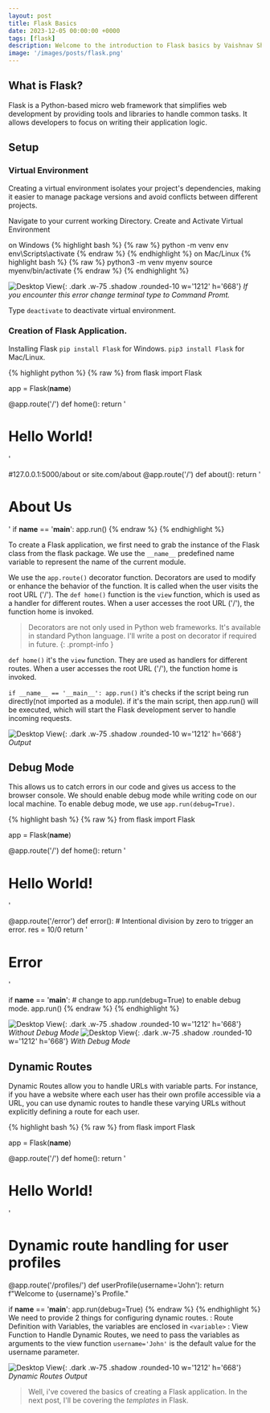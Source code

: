 ```yaml
---
layout: post
title: Flask Basics
date: 2023-12-05 00:00:00 +0000
tags: [flask]
description: Welcome to the introduction to Flask basics by Vaishnav Sherla, covering key concepts like setup, creating a Flask application, and working with dynamic routes. Get started with Flask for web development!
image: '/images/posts/flask.png'
---
```


## What is Flask?
Flask is a Python-based micro web framework that simplifies web development by providing tools and libraries to handle common tasks. It allows developers to focus on writing their application logic. 

## Setup
### Virtual Environment
Creating a virtual environment isolates your project's dependencies, making it easier to manage package versions and avoid conflicts between different projects.

Navigate to your current working Directory. Create and Activate Virtual Environment

on Windows
{% highlight bash %}
{% raw %}
python -m venv env
env\Scripts\activate
{% endraw %}
{% endhighlight %} 
on Mac/Linux
{% highlight bash %}
{% raw %}
python3 -m venv myenv
source myenv/bin/activate
{% endraw %}
{% endhighlight %} 

![Desktop View](/images/posts/flaskBasics/PowerShellError.png){: .dark .w-75 .shadow .rounded-10 w='1212' h='668'}
_If you encounter this error change terminal type to Command Promt._

Type `deactivate` to deactivate virtual environment.

### Creation of Flask Application.
Installing Flask
`pip install Flask` for Windows.
`pip3 install Flask` for Mac/Linux.

{% highlight python %}
{% raw %}
from flask import Flask

app = Flask(__name__)

@app.route('/')
def home():
    return '<h1>Hello World!</h1>'

#127.0.0.1:5000/about or site.com/about
@app.route('/')
def about():
    return '<h1>About Us</h1>'
if __name__ == '__main__':
    app.run()
{% endraw %}
{% endhighlight %} 

To create a Flask application, we first need to grab the instance of the Flask class from the flask package. We use the `__name__` predefined name variable to represent the name of the current module.

We use the `app.route()` decorator function. Decorators are used to modify or enhance the behavior of the function. It is called when the user visits the root URL ('/'). The `def home()` function is the `view` function, which is used as a handler for different routes. When a user accesses the root URL ('/'), the function home is invoked. 

> Decorators are not only used in Python web frameworks. It's available in standard Python language. I'll write a post on decorator if required in future.
{: .prompt-info }

`def home()` it's the `view` function. They are used as handlers for different routes. When a user accesses the root URL ('/'), the function home is invoked.

`if __name__ == '__main__': app.run()` it's checks if the script being run directly(not imported as a module). if it's the main script, then app.run() will be executed, which will start the Flask development server to handle incoming requests.

![Desktop View](/images/posts/flaskBasics/01Output.png){: .dark .w-75 .shadow .rounded-10 w='1212' h='668'}
_Output_

## Debug Mode
This allows us to catch errors in our code and gives us access to the browser console. We should enable debug mode while writing code on our local machine.
To enable debug mode, we use `app.run(debug=True)`.

{% highlight bash %}
{% raw %}
from flask import Flask

app = Flask(__name__)

@app.route('/')
def home():
    return '<h1>Hello World!</h1>'

@app.route('/error')
def error():
    # Intentional division by zero to trigger an error.
    res = 10/0
    return '<h1>Error</h1>'

if __name__ == '__main__':
    # change to app.run(debug=True) to enable debug mode.
    app.run()
{% endraw %}
{% endhighlight %} 

![Desktop View](/images/posts/flaskBasics/withoutDebugMode.png){: .dark .w-75 .shadow .rounded-10 w='1212' h='668'}
_Without Debug Mode_
![Desktop View](/images/posts/flaskBasics/withDebugMode.png){: .dark .w-75 .shadow .rounded-10 w='1212' h='668'}
_With Debug Mode_

## Dynamic Routes
Dynamic Routes allow you to handle URLs with variable parts. For instance, if you have a website where each user has their own profile accessible via a URL, you can use dynamic routes to handle these varying URLs without explicitly defining a route for each user.

{% highlight bash %}
{% raw %}
from flask import Flask

app = Flask(__name__)

@app.route('/')
def home():
    return '<h1>Hello World!</h1>'

# Dynamic route handling for user profiles
@app.route('/profiles/<username>')
def userProfile(username='John'):
    return f"Welcome to {username}'s Profile."

if __name__ == '__main__':
    app.run(debug=True)
{% endraw %}
{% endhighlight %} 
We need to provide 2 things for configuring dynamic routes.
:   Route Definition with Variables, the variables are enclosed in `<variable>`
:   View Function to Handle Dynamic Routes, we need to pass the variables as arguments to the view function
`username='John'` is the default value for the username parameter.

![Desktop View](/images/posts/flaskBasics/02Output.png){: .dark .w-75 .shadow .rounded-10 w='1212' h='668'}
_Dynamic Routes Output_

> Well, i've covered the basics of creating a Flask application. In the next post, I'll be covering the _templates_ in Flask.